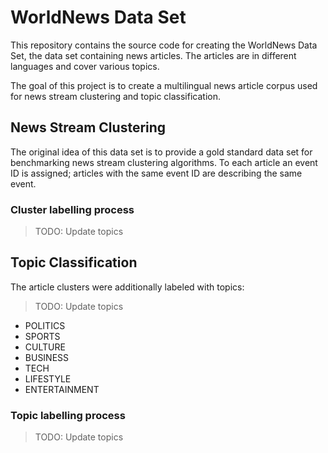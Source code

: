 # WorldNews Data Set

This repository contains the source code for creating the WorldNews Data Set,
the data set containing news articles. The articles are in different languages
and cover various topics.

The goal of this project is to create a multilingual news article corpus used
for news stream clustering and topic classification.

## News Stream Clustering

The original idea of this data set is to provide a gold standard data set for
benchmarking news stream clustering algorithms. To each article an event ID is
assigned; articles with the same event ID are describing the same event.

### Cluster labelling process

> TODO: Update topics

## Topic Classification

The article clusters were additionally labeled with topics:

> TODO: Update topics

- POLITICS
- SPORTS
- CULTURE
- BUSINESS
- TECH
- LIFESTYLE
- ENTERTAINMENT

### Topic labelling process

> TODO: Update topics
